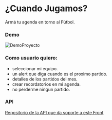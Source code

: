 # ¿Cuando Jugamos? #

Armá tu agenda en torno al Fútbol. 

### Demo
![DemoProyecto](https://res.cloudinary.com/dtnixnyfz/image/upload/v1605901266/cuando_jugamos-gif_x35cyg.gif)

### Como usuario quiero:

  + seleccionar mi equipo.
  + un alert que diga cuando es el proximo partido.
  + detalles de los partidos del mes.
  + crear recordatorios en mi agenda.
  + no perderme ningun partido.

### API

[Repositorio de la API que da soporte a este Front](https://github.com/brdionel/cuando-Jugamos-api)
